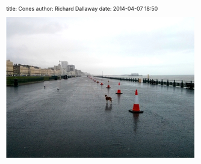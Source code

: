 
title: Cones
author: Richard Dallaway
date: 2014-04-07 18:50

<div><a href="/media/tp_cones.jpg"><img src="/media/tp_thumb_cones.jpg" width="500" height="375"/></a></div>

  
      